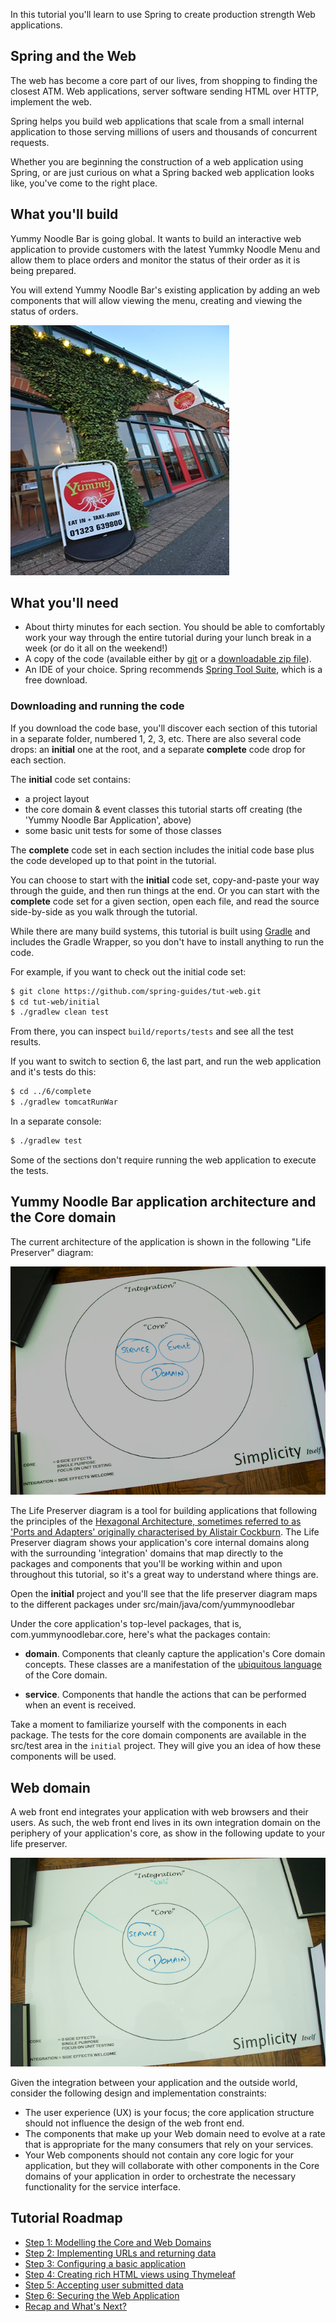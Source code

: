 
In this tutorial you'll learn to use Spring to create production strength Web applications.

## Spring and the Web

The web has become a core part of our lives, from shopping to finding the closest ATM. Web applications, server software sending HTML over HTTP, implement the web.

Spring helps you build web applications that scale from a small internal application to those serving millions of users and thousands of concurrent requests.

Whether you are beginning the construction of a web application using Spring, or are just curious on what a Spring backed web application looks like, you've come to the right place.

## What you'll build

Yummy Noodle Bar is going global. It wants to build an interactive web application to provide customers with the latest Yummky Noodle Menu and allow them to place orders and monitor the status of their order as it is being prepared.

You will extend Yummy Noodle Bar's existing application by adding an web components that will allow viewing the menu, creating and viewing the status of orders.

![Yummy Noodle Bar](images/yummynoodle.jpg)

## What you'll need

* About thirty minutes for each section. You should be able to comfortably work your way through the entire tutorial during your lunch break in a week (or do it all on the weekend!)
* A copy of the code (available either by [git][u-git] or a [downloadable zip file](https://github.com/spring-guides/tut-web/archive/master.zip)).
* An IDE of your choice. Spring recommends [Spring Tool Suite](http://spring.io/tools/sts/all), which is a free download.


### Downloading and running the code

If you download the code base, you'll discover each section of this tutorial in a separate folder, numbered 1, 2, 3, etc. There are also several code drops: an **initial** one at the root, and a separate **complete** code drop for each section.

The **initial** code set contains:
- a project layout
- the core domain & event classes this tutorial starts off creating (the 'Yummy Noodle Bar Application', above)
- some basic unit tests for some of those classes

The **complete** code set in each section includes the initial code base plus the code developed up to that point in the tutorial.

You can choose to start with the **initial** code set, copy-and-paste your way through the guide, and then run things at the end. Or you can start with the **complete** code set for a given section, open each file, and read the source side-by-side as you walk through the tutorial.

While there are many build systems, this tutorial is built using [Gradle][gs-gradle] and includes the Gradle Wrapper, so you don't have to install anything to run the code.

For example, if you want to check out the initial code set:

```sh
$ git clone https://github.com/spring-guides/tut-web.git
$ cd tut-web/initial
$ ./gradlew clean test
```

From there, you can inspect `build/reports/tests` and see all the test results.

If you want to switch to section 6, the last part, and run the web application and it's tests do this:

```sh
$ cd ../6/complete
$ ./gradlew tomcatRunWar
```

In a separate console:

```sh
$ ./gradlew test
```

Some of the sections don't require running the web application to execute the tests.

[u-git]: /understanding/Git
[gs-gradle]: /guides/gs/gradle

## Yummy Noodle Bar application architecture and the Core domain

The current architecture of the application is shown in the following "Life Preserver" diagram:

![Life Preserver showing Core packages](images/life-preserver-1.png)

The Life Preserver diagram is a tool for building applications that following the principles of the [Hexagonal Architecture, sometimes referred to as 'Ports and Adapters' originally characterised by Alistair Cockburn](http://alistair.cockburn.us/Hexagonal+architecture). The Life Preserver diagram shows your application's core internal domains along with the surrounding 'integration' domains that map directly to the packages and components that you'll be working within and upon throughout this tutorial, so it's a great way to understand where things are.

Open the **initial** project and you'll see that the life preserver diagram maps to the different packages under src/main/java/com/yummynoodlebar

Under the core application's top-level packages, that is, com.yummynoodlebar.core, here's what the packages contain:

* **domain**. Components that cleanly capture the application's Core domain concepts. These classes are a manifestation of the [ubiquitous language](http://martinfowler.com/bliki/UbiquitousLanguage.html) of the Core domain.

* **service**. Components that handle the actions that can be performed when an event is received.

Take a moment to familiarize yourself with the components in each package. The tests for the core domain components are available in the src/test area in the `initial` project. They will give you an idea of how these components will be used.

## Web domain

A web front end integrates your application with web browsers and their users. As such, the web front end lives in its own integration domain on the periphery of your application's core, as show in the following update to your life preserver.

![Life Preserver showing Web Domain](images/life-preserver-2.png)

Given the integration between your application and the outside world, consider the following design and implementation constraints:

* The user experience (UX) is your focus; the core application structure should not influence the design of the web front end.
* The components that make up your Web domain need to evolve at a rate that is appropriate for the many consumers that rely on your services.
* Your Web components should not contain any core logic for your application, but they will collaborate with other components in the Core domains of your application in order to orchestrate the necessary functionality for the service interface.


## Tutorial Roadmap

* [Step 1: Modelling the Core and Web Domains](1/)
* [Step 2: Implementing URLs and returning data](2/)
* [Step 3: Configuring a basic application](3/)
* [Step 4: Creating rich HTML views using Thymeleaf](4/)
* [Step 5: Accepting user submitted data](5/)
* [Step 6: Securing the Web Application](6/)
* [Recap and What's Next?](8/)
